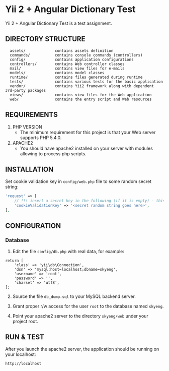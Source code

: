 Yii 2 + Angular Dictionary Test
===============================

Yii 2 + Angular Dictionary Test is a test assignment.

DIRECTORY STRUCTURE
-------------------

      assets/             contains assets definition
      commands/           contains console commands (controllers)
      config/             contains application configurations
      controllers/        contains Web controller classes
      mail/               contains view files for e-mails
      models/             contains model classes
      runtime/            contains files generated during runtime
      tests/              contains various tests for the basic application
      vendor/             contains Yii2 framework along with dependent 3rd-party packages
      views/              contains view files for the Web application
      web/                contains the entry script and Web resources



REQUIREMENTS
------------

1. PHP VERSION
    - The minimum requirement for this project is that your Web server supports PHP 5.4.0.
2. APACHE2
    - You should have apache2 installed on your server with modules allowing to process php scripts.


INSTALLATION
------------

Set cookie validation key in `config/web.php` file to some random secret string:

```php
'request' => [
    // !!! insert a secret key in the following (if it is empty) - this is required by cookie validation
    'cookieValidationKey' => '<secret random string goes here>',
],
```

CONFIGURATION
-------------

### Database

1. Edit the file `config/db.php` with real data, for example:

```
return [
    'class' => 'yii\db\Connection',
    'dsn' => 'mysql:host=localhost;dbname=skyeng',
    'username' => 'root',
    'password' => '',
    'charset' => 'utf8',
];
```

2. Source the file `db_dump.sql` to your MySQL backend server. 

3. Grant proper r/w access for the user `root` to the database named `skyeng`.

4. Point your apache2 server to the directory `skyeng/web` under your project root.


RUN & TEST
------------

After you launch the apache2 server, the application should be running on your localhost:

~~~
http://localhost
~~~
